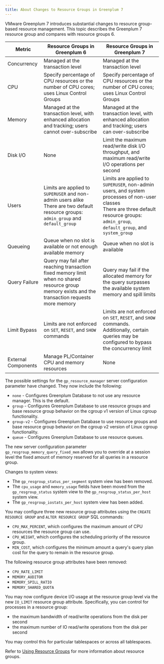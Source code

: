 ```yaml
---
title: About Changes to Resource Groups in Greenplum 7
---
```


VMware Greenplum 7 introduces substantial changes to resource group-based resource management. This topic describes the Greenplum 7 resource group and compares with resource groups 6.

|Metric|Resource Groups in Greenplum 6|Resource Groups in Greenplum 7|
|------|---------------|---------------|
|Concurrency|Managed at the transaction level|Managed at the transaction level|
|CPU|Specify percentage of CPU resources or the number of CPU cores; uses Linux Control Groups|Specify percentage of CPU resources or the number of CPU cores; uses Linux Control Groups|
|Memory|Managed at the transaction level, with enhanced allocation and tracking; users cannot over-subscribe|Managed at the transaction level, with enhanced allocation and tracking; users can over-subscribe|
|Disk I/O|None|Limit the maximum read/write disk I/O throughput, and maximum read/write I/O operations per second|
|Users|Limits are applied to `SUPERUSER` and non-admin users alike<br>There are two default resource groups: `admin_group` and `default_group`|Limits are applied to `SUPERUSER`, non-admin users, and system processes of non-user classes<br>There are three default resource groups: `admin_group`, `default_group`, and `system_group`|
|Queueing|Queue when no slot is available or not enough available memory|Queue when no slot is available|
|Query Failure|Query may fail after reaching transaction fixed memory limit when no shared resource group memory exists and the transaction requests more memory|Query may fail if the allocated memory for the query surpasses the available system memory and spill limits|
|Limit Bypass|Limits are not enforced on `SET`, `RESET`, and `SHOW` commands|Limits are not enforced on `SET`, `RESET`, and `SHOW` commands. Additionally, certain queries may be configured to bypass the concurrency limit|
|External Components|Manage PL/Container CPU and memory resources|None|

The possible settings for the `gp_resource_manager` server configuration parameter have changed. They now include the following:
- `none` - Configures Greenplum Database to not use any resource manager. This is the default.
- `group` - Configures Greenplum Database to use resource groups and base resource group behavior on the cgroup v1 version of Linux cgroup functionality.
- `group-v2` - Configures Greenplum Database to use resource groups and base resource group behavior on the cgroup v2 version of Linux cgroup functionality.
- `queue` - Configures Greenplum Database to use resource queues.

The new server configuration parameter `gp_resgroup_memory_query_fixed_mem` allows you to override at a session level the fixed amount of memory reserved for all queries in a resource group.


Changes to system views:

- The `gp_resgroup_status_per_segment` system view has been removed.
- The `cpu_usage` and `memory_usage` fields have been moved from the `gp_resgroup_status` system view to the `gp_resgroup_status_per_host` system view.
- The `gp_resgroup_iostats_per_host` system view has been added.

You may configure three new resource group attributes using the `CREATE RESOURCE GROUP` and `ALTER RESOURCE GROUP` SQL commands:
- `CPU_MAX_PERCENT`, which configures the maximum amount of CPU resources the resource group can use.
- `CPU_WEIGHT`, which configures the scheduling priority of the resource group.
- `MIN_COST`, which configures the minimum amount a query's query plan cost for the query to remain in the resource group.

The following resource group attributes have been removed:
- `CPU_RATE_LIMIT`
- `MEMORY_AUDITOR`
- `MEMORY_SPILL_RATIO`
- `MEMORY_SHARED_QUOTA`

You may now configure device I/O usage at the resource group level via the new `IO_LIMIT` resource group attribute. Specifically, you can control for processes in a resource group:
- the maximum bandwidth of read/write operations from the disk per second
- the maximum number of IO read/write operations from the disk per second

You may control this for particular tablespaces or across all tablespaces.

Refer to [Using Resource Groups](/oss/admin_guide/workload_mgmt_resgroups.html) for more information about resource groups.



